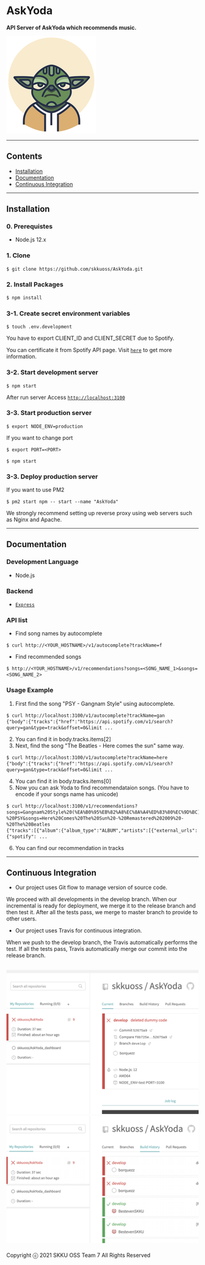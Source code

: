 # AskYoda

**API Server of AskYoda which recommends music.**

![AskYoda](thumbnail.png)

---

## Contents

- [Installation](#installation)
- [Documentation](#documentation)
- [Continuous Integration](#continuous-integration)

---

## Installation

### 0. Prerequistes
- Node.js 12.x

### 1. Clone
```shell
$ git clone https://github.com/skkuoss/AskYoda.git
```

### 2. Install Packages
```bash
$ npm install
```
### 3-1. Create secret environment variables
```shell
$ touch .env.development
```
You have to export CLIENT_ID and CLIENT_SECRET due to Spotify.

You can certificate it from Spotify API page. Visit [`here`](https://developer.spotify.com/dashboard/applications) to get more information.
### 3-2. Start development server

```shell
$ npm start
```

After run server Access [`http://localhost:3100`](http://localhost:3100)

### 3-3. Start production server
```shell
$ export NODE_ENV=production
```
If you want to change port
```shell
$ export PORT=<PORT>
```
```shell
$ npm start
```

### 3-3. Deploy production server

If you want to use PM2
```shell
$ pm2 start npm -- start --name "AskYoda"
```

We strongly recommend setting up reverse proxy using web servers such as Nginx and Apache.

---

## Documentation

### Development Language
- Node.js

### Backend
- [`Express`](https://expressjs.com/ko/)

### API list
- Find song names by autocomplete
```shell
$ curl http://<YOUR_HOSTNAME>/v1/autocomplete?trackName=f
```
- Find recommended songs
```shell
$ http://<YOUR_HOSTNAME>/v1/recommendations?songs=<SONG_NAME_1>&songs=<SONG_NAME_2>
```

### Usage Example
1. First find the song "PSY - Gangnam Style" using autocomplete.
```shell
$ curl http://localhost:3100/v1/autocomplete?trackName=gan
{"body":{"tracks":{"href":"https://api.spotify.com/v1/search?query=gan&type=track&offset=0&limit ...
```
2. You can find it in body.tracks.items[2]
3. Next, find the song "The Beatles - Here comes the sun" same way.
```shell
$ curl http://localhost:3100/v1/autocomplete?trackName=here
{"body":{"tracks":{"href":"https://api.spotify.com/v1/search?query=gan&type=track&offset=0&limit ...
```
4. You can find it in body.tracks.items[0]
5. Now you can ask Yoda to find recommendataion songs. (You have to encode if your songs name has unicode)
```shell
$ curl http://localhost:3100/v1/recommendations?songs=Gangnam%20Style%20(%EA%B0%95%EB%82%A8%EC%8A%A4%ED%83%80%EC%9D%BC)%20-%20PSY&songs=Here%20Comes%20The%20Sun%20-%20Remastered%202009%20-%20The%20Beatles
{"tracks":[{"album":{"album_type":"ALBUM","artists":[{"external_urls":{"spotify": ...
```
6. You can find our recommendation in tracks

---

## Continuous Integration
- Our project uses Git flow to manage version of source code.
  
We proceed with all developments in the develop branch. When our incremental is ready for deployment, we merge it to the release branch and then test it. After all the tests pass, we merge to master branch to provide to other users.

- Our project uses Travis for continuous integration.

When we push to the develop branch, the Travis automatically performs the test. If all the tests pass, Travis automatically merge our commit into the release branch.

![Travis Build](.docs/travis01.png)
![Travis Build history](.docs/travis02.png)
---

Copyright ⓒ 2021 SKKU OSS Team 7 All Rights Reserved